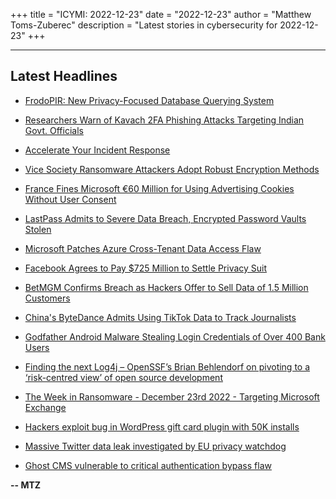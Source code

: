 +++
title = "ICYMI: 2022-12-23"
date = "2022-12-23"
author = "Matthew Toms-Zuberec"
description = "Latest stories in cybersecurity for 2022-12-23"
+++

---------------------------------------------------------------------------
## Latest Headlines
- [FrodoPIR: New Privacy-Focused Database Querying System](https://thehackernews.com/2022/12/frodopir-new-privacy-focused-database.html)

- [Researchers Warn of Kavach 2FA Phishing Attacks Targeting Indian Govt. Officials](https://thehackernews.com/2022/12/researchers-warn-of-kavach-2fa-phishing.html)

- [Accelerate Your Incident Response](https://thehackernews.com/2022/12/accelerate-your-incident-response.html)

- [Vice Society Ransomware Attackers Adopt Robust Encryption Methods](https://thehackernews.com/2022/12/vice-society-ransomware-attackers-adopt.html)

- [France Fines Microsoft €60 Million for Using Advertising Cookies Without User Consent](https://thehackernews.com/2022/12/france-fines-microsoft-60-million-for.html)

- [LastPass Admits to Severe Data Breach, Encrypted Password Vaults Stolen](https://thehackernews.com/2022/12/lastpass-admits-to-severe-data-breach.html)

- [Microsoft Patches Azure Cross-Tenant Data Access Flaw](https://www.securityweek.com/microsoft-patches-azure-cross-tenant-data-access-flaw)

- [Facebook Agrees to Pay $725 Million to Settle Privacy Suit](https://www.securityweek.com/facebook-agrees-pay-725-million-settle-privacy-suit)

- [BetMGM Confirms Breach as Hackers Offer to Sell Data of 1.5 Million Customers](https://www.securityweek.com/betmgm-confirms-breach-hackers-offer-sell-data-15-million-customers)

- [China's ByteDance Admits Using TikTok Data to Track Journalists](https://www.securityweek.com/chinas-bytedance-admits-using-tiktok-data-track-journalists)

- [Godfather Android Malware Stealing Login Credentials of Over 400 Bank Users](https://cybersecuritynews.com/godfather-android-malware/)

- [Finding&nbsp;the next Log4j –&nbsp;OpenSSF’s Brian Behlendorf on pivoting to a ‘risk-centred view’ of open source development](https://portswigger.net/daily-swig/finding-nbsp-the-next-log4j-nbsp-openssfs-brian-behlendorf-on-pivoting-to-a-risk-centred-view-of-open-source-development)

- [The Week in Ransomware - December 23rd 2022 - Targeting Microsoft Exchange](https://www.bleepingcomputer.com/news/security/the-week-in-ransomware-december-23rd-2022-targeting-microsoft-exchange/)

- [Hackers exploit bug in WordPress gift card plugin with 50K installs](https://www.bleepingcomputer.com/news/security/hackers-exploit-bug-in-wordpress-gift-card-plugin-with-50k-installs/)

- [Massive Twitter data leak investigated by EU privacy watchdog](https://www.bleepingcomputer.com/news/security/massive-twitter-data-leak-investigated-by-eu-privacy-watchdog/)

- [Ghost CMS vulnerable to critical authentication bypass flaw](https://www.bleepingcomputer.com/news/security/ghost-cms-vulnerable-to-critical-authentication-bypass-flaw/)

**-- MTZ**